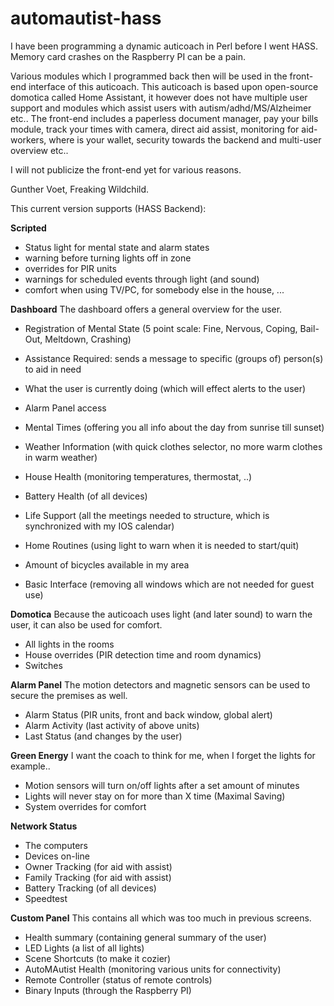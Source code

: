 # automautist-hass
I have been programming a dynamic auticoach in Perl before I went HASS. Memory card crashes on the Raspberry PI can be a pain.

Various modules which I programmed back then will be used in the front-end interface of this auticoach.
This auticoach is based upon open-source domotica called Home Assistant, it however does not have multiple user support and modules which assist users with autism/adhd/MS/Alzheimer etc..
The front-end includes a paperless document manager, pay your bills module, track your times with camera, direct aid assist, monitoring for aid-workers, where is your wallet, security towards the backend and multi-user overview etc..

I will not publicize the front-end yet for various reasons.

Gunther Voet, Freaking Wildchild.

This current version supports (HASS Backend):

 <b>Scripted</b>
 - Status light for mental state and alarm states
 - warning before turning lights off in zone
 - overrides for PIR units
 - warnings for scheduled events through light (and sound)
 - comfort when using TV/PC, for somebody else in the house, ...
 
 <b>Dashboard</b>
 The dashboard offers a general overview for the user.
 
 - Registration of Mental State (5 point scale: Fine, Nervous, Coping, Bail-Out, Meltdown, Crashing)
 - Assistance Required: sends a message to specific (groups of) person(s) to aid in need
 - What the user is currently doing (which will effect alerts to the user)
 - Alarm Panel access
 - Mental Times (offering you all info about the day from sunrise till sunset)
 - Weather Information (with quick clothes selector, no more warm clothes in warm weather)
 - House Health (monitoring temperatures, thermostat, ..)
 - Battery Health (of all devices)
 - Life Support (all the meetings needed to structure, which is synchronized with my IOS calendar)
 - Home Routines (using light to warn when it is needed to start/quit)
 - Amount of bicycles available in my area
 
 - Basic Interface (removing all windows which are not needed for guest use)
 
 
 <b>Domotica</b>
 Because the auticoach uses light (and later sound) to warn the user, it can also be used for comfort.
 
 - All lights in the rooms 
 - House overrides (PIR detection time and room dynamics)
 - Switches
 
 <b>Alarm Panel</b>
 The motion detectors and magnetic sensors can be used to secure the premises as well.
 
 - Alarm Status (PIR units, front and back window, global alert)
 - Alarm Activity (last activity of above units)
 - Last Status (and changes by the user)
 
 <b>Green Energy</b>
 I want the coach to think for me, when I forget the lights for example..
 
 - Motion sensors will turn on/off lights after a set amount of minutes
 - Lights will never stay on for more than X time (Maximal Saving)
 - System overrides for comfort
 
 <b>Network Status</b>
 
 - The computers
 - Devices on-line
 - Owner Tracking (for aid with assist)
 - Family Tracking (for aid with assist)
 - Battery Tracking (of all devices)
 - Speedtest
 
 <b>Custom Panel</b>
 This contains all which was too much in previous screens.
 
 - Health summary (containing general summary of the user)
 - LED Lights (a list of all lights)
 - Scene Shortcuts (to make it cozier)
 - AutoMAutist Health (monitoring various units for connectivity)
 - Remote Controller (status of remote controls)
 - Binary Inputs (through the Raspberry PI)
